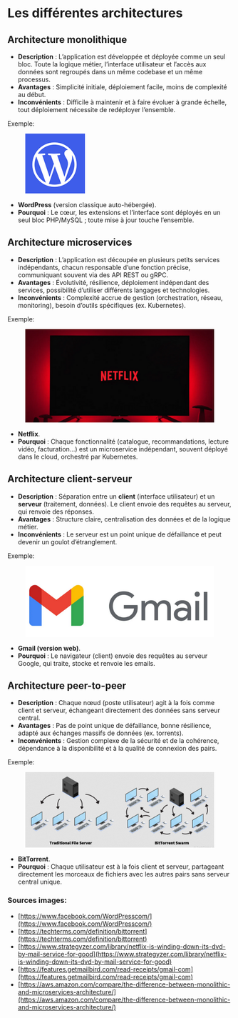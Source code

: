 # Les différentes architectures

## Architecture monolithique

* **Description** : L’application est développée et déployée comme un seul bloc. Toute la logique métier, l’interface utilisateur et l’accès aux données sont regroupés dans un même codebase et un même processus.
* **Avantages** : Simplicité initiale, déploiement facile, moins de complexité au début.
* **Inconvénients** : Difficile à maintenir et à faire évoluer à grande échelle, tout déploiement nécessite de redéployer l’ensemble.

Exemple:

<figure><img src="../../.gitbook/assets/image (19).png" alt=""><figcaption></figcaption></figure>

* **WordPress** (version classique auto-hébergée).
* **Pourquoi** : Le cœur, les extensions et l’interface sont déployés en un seul bloc PHP/MySQL ; toute mise à jour touche l’ensemble.

## Architecture microservices

* **Description** : L’application est découpée en plusieurs petits services indépendants, chacun responsable d’une fonction précise, communiquant souvent via des API REST ou gRPC.
* **Avantages** : Évolutivité, résilience, déploiement indépendant des services, possibilité d’utiliser différents langages et technologies.
* **Inconvénients** : Complexité accrue de gestion (orchestration, réseau, monitoring), besoin d’outils spécifiques (ex. Kubernetes).

Exemple:

<figure><img src="../../.gitbook/assets/image (17).png" alt=""><figcaption></figcaption></figure>

* **Netflix**.
* **Pourquoi** : Chaque fonctionnalité (catalogue, recommandations, lecture vidéo, facturation…) est un microservice indépendant, souvent déployé dans le cloud, orchestré par Kubernetes.

## Architecture client-serveur

* **Description** : Séparation entre un **client** (interface utilisateur) et un **serveur** (traitement, données). Le client envoie des requêtes au serveur, qui renvoie des réponses.
* **Avantages** : Structure claire, centralisation des données et de la logique métier.
* **Inconvénients** : Le serveur est un point unique de défaillance et peut devenir un goulot d’étranglement.

Exemple:

<figure><img src="../../.gitbook/assets/image (18).png" alt=""><figcaption></figcaption></figure>

* **Gmail (version web)**.
* **Pourquoi** : Le navigateur (client) envoie des requêtes au serveur Google, qui traite, stocke et renvoie les emails.



## Architecture peer-to-peer

* **Description** : Chaque nœud (poste utilisateur) agit à la fois comme client et serveur, échangeant directement des données sans serveur central.
* **Avantages** : Pas de point unique de défaillance, bonne résilience, adapté aux échanges massifs de données (ex. torrents).
* **Inconvénients** : Gestion complexe de la sécurité et de la cohérence, dépendance à la disponibilité et à la qualité de connexion des pairs.

Exemple:

<figure><img src="../../.gitbook/assets/image (16).png" alt=""><figcaption></figcaption></figure>



* **BitTorrent**.
* **Pourquoi** : Chaque utilisateur est à la fois client et serveur, partageant directement les morceaux de fichiers avec les autres pairs sans serveur central unique.

### Sources images:

* [https://www.facebook.com/WordPresscom/](https://www.facebook.com/WordPresscom/)
* [https://techterms.com/definition/bittorrent](https://techterms.com/definition/bittorrent)
* [https://www.strategyzer.com/library/netflix-is-winding-down-its-dvd-by-mail-service-for-good](https://www.strategyzer.com/library/netflix-is-winding-down-its-dvd-by-mail-service-for-good)
* [https://features.getmailbird.com/read-receipts/gmail-com](https://features.getmailbird.com/read-receipts/gmail-com)
* [https://aws.amazon.com/compare/the-difference-between-monolithic-and-microservices-architecture/](https://aws.amazon.com/compare/the-difference-between-monolithic-and-microservices-architecture/)

